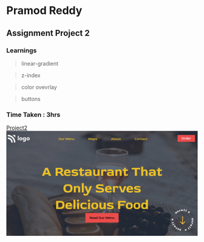 # Pramod Reddy
## Assignment Project 2

### Learnings
> linear-gradient

> z-index

>color ovevrlay

> buttons

### Time Taken : 3hrs
[Project2](https://pprrestaurantpage.netlify.app)
![Project2](/screenshot_project_2.png)